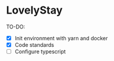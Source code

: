 # LovelyStay

TO-DO:

- [x] Init environment with yarn and docker
- [x] Code standards
- [ ] Configure typescript
